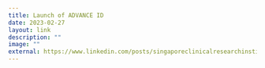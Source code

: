 ```yaml
---
title: Launch of ADVANCE ID
date: 2023-02-27
layout: link
description: ""
image: ""
external: https://www.linkedin.com/posts/singaporeclinicalresearchinstitute_infectiousdiseases-clinicalresearch-researchnetwork-activity-7035799596882694144-OUEI?utm_source=share&utm_medium=member_desktop
---
```

